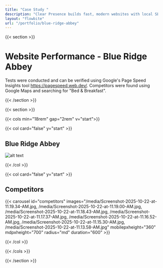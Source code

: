 ```yaml
---
title: "Case Study "
description: "Clear Presence builds fast, modern websites with local SEO for small businesses—so you show up on Google Search & Maps and get more calls"
layout: "flowbite"
url: "/portfolio/blue-ridge-abbey"
---
```


{{< section >}}

# Website Performance - Blue Ridge Abbey

Tests were conducted and can be verified using Google's Page Speed Insights tool https://pagespeed.web.dev/. Competitors were found using Google Maps and searching for "Bed & Breakfast".

{{< /section >}}

{{< section >}}

{{< cols min="18rem" gap="2rem" v="start">}}

{{< col card="false" y="start" >}}

## Blue Ridge Abbey

![alt text](</media/Screenshot-2025-10-22-at-11.19.51-AM.jpg>)

{{< /col >}}

{{< col card="false" y="start" >}}

## Competitors

{{< carousel id="competitors"
	images="/media/Screenshot-2025-10-22-at-11.19.34-AM.jpg, /media/Screenshot-2025-10-22-at-11.19.00-AM.jpg, /media/Screenshot-2025-10-22-at-11.18.43-AM.jpg, /media/Screenshot-2025-10-22-at-11.17.37-AM.jpg, /media/Screenshot-2025-10-22-at-11.16.52-AM.jpg, /media/Screenshot-2025-10-22-at-11.15.30-AM.jpg, /media/Screenshot-2025-10-22-at-11.13.58-AM.jpg"
	mobilepxheight="360" mdpxheight="700" radius="md" duration="600" >}}

{{< /col >}}

{{< /cols >}}

{{< /section >}}
